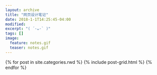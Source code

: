 ```yaml
---
layout: archive
title: "网页设计笔记"
date: 2018-1-1T14:25:45-04:00
modified:
excerpt: "( ´·ᴗ·` )"
tags: []
image: 
  feature: notes.gif
  teaser: notes.gif
---
```



<div class="tiles">
{% for post in site.categories.rwd %}
  {% include post-grid.html %}
{% endfor %}
</div><!-- /.tiles 把所有categories 有 rwd 的列出来-->